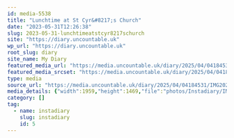 ```yaml
---
id: media-5538
title: "Lunchtime at St Cyr&#8217;s Church"
date: "2023-05-31T12:26:38"
slug: 2023-05-31-lunchtimeatstcyr8217schurch
site: "https://diary.uncountable.uk"
wp_url: "https://diary.uncountable.uk"
root_slug: diary
site_name: My Diary
featured_media_url: "https://media.uncountable.uk/diary/2025/04/04184531/IMG20230531132638.webp"
featured_media_srcset: "https://media.uncountable.uk/diary/2025/04/04184531/IMG20230531132638-300x225.webp 300w, https://media.uncountable.uk/diary/2025/04/04184531/IMG20230531132638-1024x768.webp 1024w, https://media.uncountable.uk/diary/2025/04/04184531/IMG20230531132638-150x150.webp 150w, https://media.uncountable.uk/diary/2025/04/04184531/IMG20230531132638-640x480.webp 640w, https://media.uncountable.uk/diary/2025/04/04184531/IMG20230531132638.webp 1959w"
type: media
source_url: "https://media.uncountable.uk/diary/2025/04/04184531/IMG20230531132638.webp"
media_details: {"width":1959,"height":1469,"file":"photos/Instadiary/IMG20230531132638.webp","filesize":200356,"sizes":{"medium":{"file":"IMG20230531132638-300x225.webp","width":300,"height":225,"filesize":26218,"mime_type":"image/webp","source_url":"https://media.uncountable.uk/diary/2025/04/04184531/IMG20230531132638-300x225.webp"},"large":{"file":"IMG20230531132638-1024x768.webp","width":1024,"height":768,"filesize":204274,"mime_type":"image/webp","source_url":"https://media.uncountable.uk/diary/2025/04/04184531/IMG20230531132638-1024x768.webp"},"thumbnail":{"file":"IMG20230531132638-150x150.webp","width":150,"height":150,"filesize":9794,"mime_type":"image/webp","source_url":"https://media.uncountable.uk/diary/2025/04/04184531/IMG20230531132638-150x150.webp"},"mobwidth":{"file":"IMG20230531132638-640x480.webp","width":640,"height":480,"filesize":100070,"mime_type":"image/webp","source_url":"https://media.uncountable.uk/diary/2025/04/04184531/IMG20230531132638-640x480.webp"},"full":{"file":"IMG20230531132638.webp","width":1959,"height":1469,"mime_type":"image/webp","source_url":"https://media.uncountable.uk/diary/2025/04/04184531/IMG20230531132638.webp"}},"image_meta":{"aperture":"0","credit":"","camera":"","caption":"","created_timestamp":"0","copyright":"","focal_length":"0","iso":"0","shutter_speed":"0","title":"","orientation":"0","keywords":[]}}
category: []
tag:
  - name: instadiary
    slug: instadiary
    id: 5
---
```


